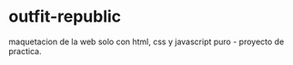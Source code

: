 # outfit-republic
maquetacion de la web solo con html, css y javascript puro - proyecto de practica.
